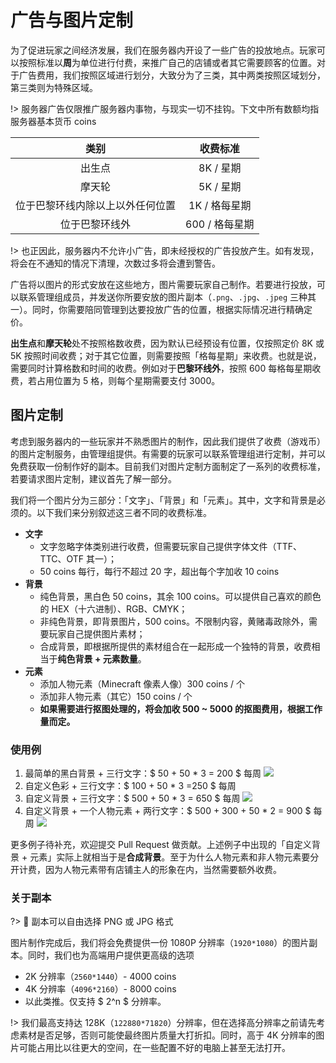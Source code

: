 # 广告与图片定制

为了促进玩家之间经济发展，我们在服务器内开设了一些广告的投放地点。玩家可以按照标准以**周**为单位进行付费，来推广自己的店铺或者其它需要顾客的位置。对于广告费用，我们按照区域进行划分，大致分为了三类，其中两类按照区域划分，第三类则为特殊区域。

!> 服务器广告仅限推广服务器内事物，与现实一切不挂钩。下文中所有数额均指服务器基本货币 coins

|类别|收费标准|
|:-:|:-:|
|出生点|8K / 星期|
|摩天轮|5K / 星期|
|位于巴黎环线内除以上以外任何位置|1K / 格每星期|
|位于巴黎环线外|600 / 格每星期|

!> 也正因此，服务器内不允许小广告，即未经授权的广告投放产生。如有发现，将会在不通知的情况下清理，次数过多将会遭到警告。

广告将以图片的形式安放在这些地方，图片需要玩家自己制作。若要进行投放，可以联系管理组成员，并发送你所要安放的图片副本（`.png`、`.jpg`、`.jpeg` 三种其一）。同时，你需要陪同管理到达要投放广告的位置，根据实际情况进行精确定价。

**出生点**和**摩天轮**处不按照格数收费，因为默认已经预设有位置，仅按照定价 8K 或 5K 按照时间收费；对于其它位置，则需要按照「格每星期」来收费。也就是说，需要同时计算格数和时间的收费。例如对于**巴黎环线外**，按照 600 每格每星期收费，若占用位置为 5 格，则每个星期需要支付 3000。

## 图片定制

考虑到服务器内的一些玩家并不熟悉图片的制作，因此我们提供了收费（游戏币）的图片定制服务，由管理组提供。有需要的玩家可以联系管理组进行定制，并可以免费获取一份制作好的副本。目前我们对图片定制方面制定了一系列的收费标准，若要请求图片定制，建议首先了解一部分。

我们将一个图片分为三部分：「文字」、「背景」和「元素」。其中，文字和背景是必须的。以下我们来分别叙述这三者不同的收费标准。

- **文字**
  - 文字忽略字体类别进行收费，但需要玩家自己提供字体文件（TTF、TTC、OTF 其一）；
  - 50 coins 每行，每行不超过 20 字，超出每个字加收 10 coins
- **背景**
  - 纯色背景，黑白色 50 coins，其余 100 coins。可以提供自己喜欢的颜色的 HEX（十六进制）、RGB、CMYK；
  - 非纯色背景，即背景图片，500 coins。不限制内容，黄赌毒政除外，需要玩家自己提供图片素材；
  - 合成背景，即根据所提供的素材组合在一起形成一个独特的背景，收费相当于**纯色背景 + 元素数量**。
- **元素**
  - 添加人物元素（Minecraft 像素人像）300 coins / 个
  - 添加非人物元素（其它）150 coins / 个
  - **如果需要进行抠图处理的，将会加收 500 ~ 5000 的抠图费用，根据工作量而定。**

### 使用例

1. 最简单的黑白背景 + 三行文字：$ 50 + 50 * 3 = 200 $ 每周
   ![](https://i.loli.net/2020/05/05/KEXjUaPHq6khY7D.png)
2. 自定义色彩 + 三行文字：$ 100 + 50 * 3 =250 $ 每周
3. 自定义背景 + 三行文字：$ 500 + 50 * 3 = 650 $ 每周
   ![](https://i.loli.net/2020/05/05/GxynwaKZ4scF1NY.png)
4. 自定义背景 + 一个人物元素 + 两行文字：$ 500 + 300 + 50 * 2 = 900 $ 每周
   ![](https://i.loli.net/2020/05/05/BvfHANVZqFYr5Th.png)

更多例子待补充，欢迎提交 Pull Request 做贡献。上述例子中出现的「自定义背景 + 元素」实际上就相当于是**合成背景**。至于为什么人物元素和非人物元素要分开计费，因为人物元素带有店铺主人的形象在内，当然需要额外收费。

### 关于副本

?> 🥥 副本可以自由选择 PNG 或 JPG 格式

图片制作完成后，我们将会免费提供一份 1080P 分辨率（`1920*1080`）的图片副本。同时，我们也为高端用户提供更高级的选项

- 2K 分辨率（`2560*1440`）- 4000 coins
- 4K 分辨率（`4096*2160`）- 8000 coins
- 以此类推。仅支持 $ 2^n $ 分辨率。

!> 我们最高支持达 128K（`122880*71820`）分辨率，但在选择高分辨率之前请先考虑素材是否足够，否则可能使最终图片质量大打折扣。同时，高于 4K 分辨率的图片可能占用比以往更大的空间，在一些配置不好的电脑上甚至无法打开。


